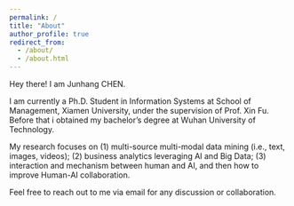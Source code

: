 ```yaml
---
permalink: /
title: "About"
author_profile: true
redirect_from: 
  - /about/
  - /about.html
---
```

Hey there! I am Junhang CHEN.

I am currently a Ph.D. Student in Information Systems at School of Management, Xiamen University, under the supervision of Prof. Xin Fu. Before that i obtained my bachelor’s degree at Wuhan University of Technology.

My research focuses on (1) multi-source multi-modal data mining (i.e., text, images, videos); (2) business analytics leveraging AI and Big Data; (3) interaction and mechanism between human and AI, and then how to improve Human-AI collaboration.

Feel free to reach out to me via email for any discussion or collaboration.